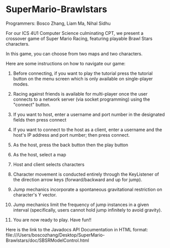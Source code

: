 # SuperMario-Brawlstars
Programmers: Bosco Zhang, Liam Ma, Nihal Sidhu

For our ICS 4U1 Computer Science culminating CPT, we present a crossover game of Super Mario Racing, featuring playable Brawl Stars characters. 

In this game, you can choose from two maps and two characters. 

Here are some instructions on how to navigate our game:
1. Before connecting, if you want to play the tutorial press the tutorial button on the menu screen which is only available on single-player modes.
  
2. Racing against friends is available for multi-player once the user connects to a network server (via socket programming) using the "connect" button.
   
3. If you want to host, enter a username and port number in the designated fields then press connect

4. If you want to connect to the host as a client, enter a username and the host's IP address and port number; then press connect.

5. As the host, press the back button then the play button

6. As the host, select a map

7. Host and client selects characters

8. Character movement is conducted entirely through the KeyListener of the direction arrow keys (forward/backward and up for jump).

9. Jump mechanics incorporate a spontaneous gravitational restriction on character's Y vector.

10. Jump mechanics limit the frequency of jump instances in a given interval (specifically, users cannot hold jump infinitely to avoid gravity).

11. You are now ready to play. Have fun!!

Here is the link to the Javadocs API Documentation in HTML format: file:///Users/boscozhang/Desktop/SuperMario-Brawlstars/doc/SBSRModelControl.html
